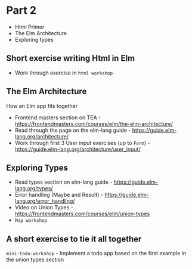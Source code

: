 # Part 2

+ Html Primer
+ The Elm Architecture
+ Exploring types


## Short exercise writing Html in Elm

+ Work through exercise in `html workshop`


## The Elm Architecture

How an Elm app fits together

+ Frontend masters section on TEA - https://frontendmasters.com/courses/elm/the-elm-architecture/
+ Read through the page on the elm-lang guide - https://guide.elm-lang.org/architecture/
+ Work through first 3 User input exercises (up to `Form`) - https://guide.elm-lang.org/architecture/user_input/


## Exploring Types

+ Read types section on elm-lang guide - https://guide.elm-lang.org/types/
+ Error handling (Maybe and Result) - https://guide.elm-lang.org/error_handling/
+ Video on Union Types - https://frontendmasters.com/courses/elm/union-types
+ `Map workshop`


## A short exercise to tie it all together

`mini-todo-workshop` - Implement a todo app based on the first example in the union types section
